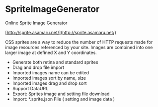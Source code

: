 # SpriteImageGenerator

Online Sprite Image Generator

[http://sprite.asamaru.net/](http://sprite.asamaru.net/)

CSS sprites are a way to reduce the number of HTTP requests made for image resources referenced by your site. Images are combined into one larger image at defined X and Y coordinates. 

- Generate both retina and standard sprites
- Drag and drop file import
- Imported images name can be edited
- Imported images sort by name, size
- Imported images drag and drop sort
- Support DataURL
- Export: Sprites image and setting file download
- Import: *.sprite.json File ( setting and image data )